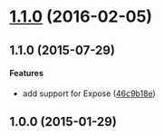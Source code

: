 <a name="1.1.0"></a>
# [1.1.0](https://github.com/fczbkk/uuid4/compare/v1.1.0...v1.1.0) (2016-02-05)




<a name="1.1.0"></a>
## 1.1.0 (2015-07-29)


#### Features

* add support for Expose ([46c9b18e](https://github.com/fczbkk/uuid4/commit/46c9b18eb462c91faffe748f0e0fb69f7d2956fd))


<a name="1.0.0"></a>
## 1.0.0 (2015-01-29)



